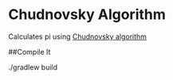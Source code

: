 # Chudnovsky Algorithm
Calculates pi using [Chudnovsky algorithm](https://en.wikipedia.org/wiki/Chudnovsky_algorithm)


##Compile It

./gradlew build
